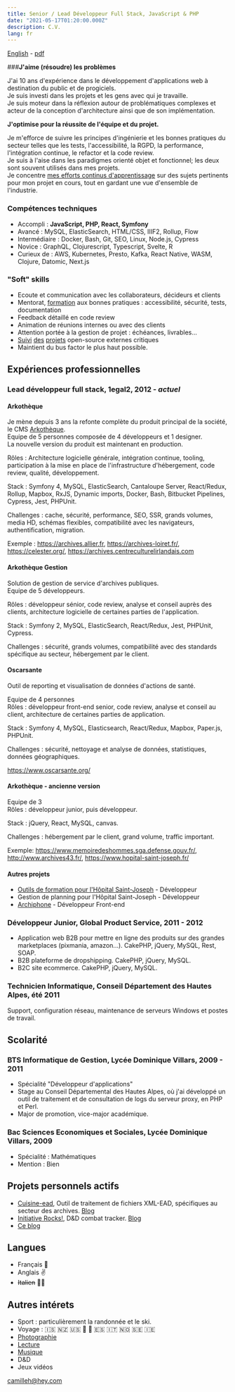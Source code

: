 ```yaml
---
title: Senior / Lead Développeur Full Stack, JavaScript & PHP
date: "2021-05-17T01:20:00.000Z"
description: C.V.
lang: fr
---
```

[English](/resume/) - <a href="camille-hodoul.pdf" target="_blank" download>pdf</a>

###__J'aime (résoudre) les problèmes__

J'ai 10 ans d'expérience dans le développement d'applications web à destination du public et de progiciels.  
Je suis investi dans les projets et les gens avec qui je travaille.  
Je suis moteur dans la réflexion autour de problématiques complexes et acteur de la conception d'architecture ainsi que de son implémentation.

__J'optimise pour la réussite de l'équipe et du projet.__

Je m'efforce de suivre les principes d'ingénierie et les bonnes pratiques du secteur telles que les tests, l'accessibilité, la RGPD, la performance, l'intégration continue, le refactor et la code review.  
Je suis à l'aise dans les paradigmes orienté objet et fonctionnel; les deux sont souvent utilisés dans mes projets.  
Je concentre [mes efforts continus d'apprentissage](/learning-resources/) sur des sujets pertinents pour mon projet en cours, tout en gardant une vue d'ensemble de l'industrie.  

### Compétences techniques

* Accompli : __JavaScript, PHP, React, Symfony__
* Avancé : MySQL, ElasticSearch, HTML/CSS, IIIF2, Rollup, Flow
* Intermédiaire : Docker, Bash, Git, SEO, Linux, Node.js, Cypress
* Novice : GraphQL, Clojurescript, Typescript, Svelte, R
* Curieux de : AWS, Kubernetes, Presto, Kafka, React Native, WASM, Clojure, Datomic, Next.js

### "Soft" skills

* Ecoute et communication avec les collaborateurs, décideurs et clients
* Mentorat, [formation](/rollup-dev-environment/) aux bonnes pratiques : accessibilité, sécurité, tests, documentation
* Feedback détaillé en code review
* Animation de réunions internes ou avec des clients
* Attention portée à la gestion de projet : échéances, livrables...
* [Suivi](https://github.com/rollup/rollup/issues/2715) [des](https://github.com/rollup/rollup/issues/2285) [projets](https://github.com/alex3165/react-mapbox-gl/issues/795) open-source externes critiques
* Maintient du bus factor le plus haut possible.

## Expériences professionnelles

### Lead développeur full stack, 1egal2, 2012 - *actuel*

#### Arkothèque

Je mène depuis 3 ans la refonte complète du produit principal de la société, le CMS [Arkothèque](https://arkotheque.fr).  
Equipe de 5 personnes composée de 4 développeurs et 1 designer.  
La nouvelle version du produit est maintenant en production.  

Rôles : Architecture logicielle générale, intégration continue, tooling, participation à la mise en place de l'infrastructure d'hébergement, code review, qualité, développement.  

Stack : Symfony 4, MySQL, ElasticSearch, Cantaloupe Server, React/Redux, Rollup, Mapbox, RxJS, Dynamic imports, Docker, Bash, Bitbucket Pipelines, Cypress, Jest, PHPUnit.  

Challenges : cache, sécurité, performance, SEO, SSR, grands volumes, media HD, schémas flexibles, compatibilité avec les navigateurs, authentification, migration.

Exemple : https://archives.allier.fr, https://archives-loiret.fr/, https://celester.org/,  https://archives.centreculturelirlandais.com

#### Arkothèque Gestion

Solution de gestion de service d'archives publiques.  
Equipe de 5 développeurs.  

Rôles : développeur sénior, code review, analyse et conseil auprès des clients, architecture logicielle de certaines parties de l'application.

Stack : Symfony 2, MySQL, ElasticSearch, React/Redux, Jest, PHPUnit, Cypress.  

Challenges : sécurité, grands volumes, compatibilité avec des standards spécifique au secteur, hébergement par le client.  

#### Oscarsante

Outil de reporting et visualisation de données d'actions de santé.

Equipe de 4 personnes  
Rôles : développeur front-end senior, code review, analyse et conseil au client, architecture de certaines parties de application.

Stack : Symfony 4, MySQL, Elasticsearch, React/Redux, Mapbox, Paper.js, PHPUnit.  

Challenges : sécurité, nettoyage et analyse de données, statistiques, données géographiques.

https://www.oscarsante.org/

#### Arkothèque - ancienne version

Equipe de 3   
Rôles : développeur junior, puis développeur.  

Stack : jQuery, React, MySQL, canvas.  

Challenges : hébergement par le client, grand volume, traffic important.  

Exemple: https://www.memoiredeshommes.sga.defense.gouv.fr/, http://www.archives43.fr/, https://www.hopital-saint-joseph.fr/

#### Autres projets

* [Outils de formation pour l'Hôpital Saint-Joseph](https://www.hopital-saint-joseph.fr/r/251/les-conferences-ecni/) - Développeur
* Gestion de planning pour l'Hôpital Saint-Joseph - Développeur
* [Archiphone](https://www.1egal2.com/a/525/archiphone/) - Développeur Front-end

### Développeur Junior, Global Product Service, 2011 - 2012

* Application web B2B pour mettre en ligne des produits sur des grandes marketplaces (pixmania, amazon...). CakePHP, jQuery, MySQL, Rest, SOAP.
* B2B plateforme de dropshipping. CakePHP, jQuery, MySQL.
* B2C site ecommerce. CakePHP, jQuery, MySQL.

### Technicien Informatique, Conseil Département des Hautes Alpes, été 2011

Support, configuration réseau, maintenance de serveurs Windows et postes de travail.

## Scolarité

### BTS Informatique de Gestion, Lycée Dominique Villars, 2009 - 2011

* Spécialité "Développeur d'applications"
* Stage au Conseil Départemental des Hautes Alpes, où j'ai développé un outil de traitement et de consultation de logs du serveur proxy, en PHP et Perl.
* Major de promotion, vice-major académique.

### Bac Sciences Economiques et Sociales, Lycée Dominique Villars, 2009

* Spécialité : Mathématiques
* Mention : Bien

## Projets personnels actifs

* [Cuisine-ead](https://cuisine-ead.netlify.com/), Outil de traitement de fichiers XML-EAD, spécifiques au secteur des archives. [Blog](/cuisine-ead)
* [Initiative Rocks!](https://initiative.rocks/), D&D combat tracker. [Blog](/initiative-rocks)
* [Ce blog](/)

## Langues

* Français 🤙
* Anglais ✌️
* ~~Italien~~ 🤦‍♂️

## Autres intérets

* Sport : particulièrement la randonnée et le ski.
* Voyage : 🇮🇸 🇳🇿 🇺🇸 🏴󠁧󠁢󠁥󠁮󠁧󠁿 🏴󠁧󠁢󠁳󠁣󠁴󠁿 🇪🇸 🇮🇹 🇳🇴 🇸🇪 🇮🇪
* [Photographie](https://flickr.com/people/camille_hodoul/)
* [Lecture](https://www.goodreads.com/user/show/18835095-camille-hodoul)
* [Musique](https://open.spotify.com/user/11487860)
* D&D
* Jeux vidéos

camilleh@hey.com
